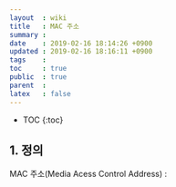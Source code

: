 ```yaml
---
layout  : wiki
title   : MAC 주소
summary : 
date    : 2019-02-16 18:14:26 +0900
updated : 2019-02-16 18:16:11 +0900
tags    : 
toc     : true
public  : true
parent  : 
latex   : false
---
```

* TOC
{:toc}

## 1. 정의

MAC 주소(Media Acess Control Address) : 
